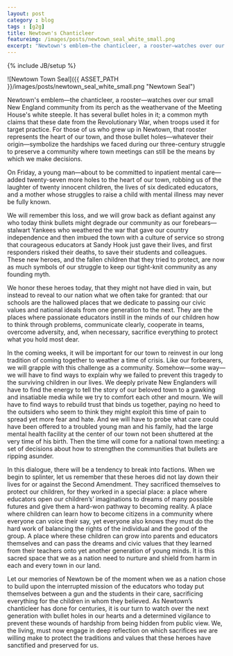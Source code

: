 ```yaml
---
layout: post
category : blog
tags : [g2g]
title: Newtown's Chanticleer
featureimg: /images/posts/newtown_seal_white_small.png
excerpt: "Newtown's emblem—the chanticleer, a rooster—watches over our small New England community from its perch as the weathervane of the Meeting House's white steeple. It has several bullet holes in it; a common myth claims that these date from the Revolutionary War, when troops used it for target practice. For those of us who grew up in Newtown, that rooster represents the heart of our town, and those bullet holes—whatever their origin—symbolize the hardships we faced during our three-century struggle to preserve a community where town meetings can still be the means by which we make decisions. On Friday, a young man—about to be committed to inpatient mental care—added twenty-seven more holes to the heart of our town, robbing us of the laughter of twenty innocent children, the lives of six dedicated educators, and a mother whose struggles to raise a child with mental illness may never be fully known."
---
```

{% include JB/setup %}

![Newtown Town Seal]({{ ASSET_PATH }}/images/posts/newtown_seal_white_small.png "Newtown Seal")

Newtown's emblem—the chanticleer, a rooster—watches over our small New England community from its perch as the weathervane of the Meeting House's white steeple. It has several bullet holes in it; a common myth claims that these date from the Revolutionary War, when troops used it for target practice. For those of us who grew up in Newtown, that rooster represents the heart of our town, and those bullet holes—whatever their origin—symbolize the hardships we faced during our three-century struggle to preserve a community where town meetings can still be the means by which we make decisions.

On Friday, a young man—about to be committed to inpatient mental care—added twenty-seven more holes to the heart of our town, robbing us of the laughter of twenty innocent children, the lives of six dedicated educators, and a mother whose struggles to raise a child with mental illness may never be fully known.

We will remember this loss, and we will grow back as defiant against any who today think bullets might degrade our community as our forebears—stalwart Yankees who weathered the war that gave our country independence and then imbued the town with a culture of service so strong that courageous educators at Sandy Hook just gave their lives, and first responders risked their deaths, to save their students and colleagues. These new heroes, and the fallen children that they tried to protect, are now as much symbols of our struggle to keep our tight-knit community as any founding myth.

We honor these heroes today, that they might not have died in vain, but instead to reveal to our nation what we often take for granted: that our schools are the hallowed places that we dedicate to passing our civic values and national ideals from one generation to the next. They are the places where passionate educators instill in the minds of our children how to think through problems, communicate clearly, cooperate in teams, overcome adversity, and, when necessary, sacrifice everything to protect what you hold most dear. 

In the coming weeks, it will be important for our town to reinvest in our long tradition of coming together to weather a time of crisis. Like our forbearers, we will grapple with this challenge as a community. Somehow—some way—we will have to find ways to explain why we failed to prevent this tragedy to the surviving children in our lives. We deeply private New Englanders will have to find the energy to tell the story of our beloved town to a gawking and insatiable media while we try to comfort each other and mourn. We will have to find ways to rebuild trust that binds us together, paying no heed to the outsiders who seem to think they might exploit this time of pain to spread yet more fear and hate. And we will have to probe what care could have been offered to a troubled young man and his family, had the large mental health facility at the center of our town not been shuttered at the very time of his birth. Then the time will come for a national town meeting: a set of decisions about how to strengthen the communities that bullets are ripping asunder.

In this dialogue, there will be a tendency to break into factions. When we begin to splinter, let us remember that these heroes did not lay down their lives for or against the Second Amendment. They sacrificed themselves to protect our children, for they worked in a special place: a place where educators open our children’s’ imaginations to dreams of many possible futures and give them a hard-won pathway to becoming reality. A place where children can learn how to become citizens in a community where everyone can voice their say, yet everyone also knows they must do the hard work of balancing the rights of the individual and the good of the group. A place where these children can grow into parents and educators themselves and can pass the dreams and civic values that they learned from their teachers onto yet another generation of young minds. It is this sacred space that we as a nation need to nurture and shield from harm in each and every town in our land.

Let our memories of Newtown be of the moment when we as a nation chose to build upon the interrupted mission of the educators who today put themselves between a gun and the students in their care, sacrificing everything for the children in whom they believed. As Newtown’s chanticleer has done for centuries, it is our turn to watch over the next generation with bullet holes in our hearts and a determined vigilance to prevent these wounds of hardship from being hidden from public view. We, the living, must now engage in deep reflection on which sacrifices *we* are willing make to protect the traditions and values that these heroes have sanctified and preserved for us.